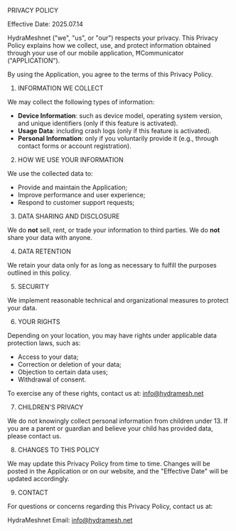 PRIVACY POLICY

Effective Date: 2025.07.14

HydraMeshnet ("we", "us", or "our") respects your privacy. This Privacy Policy explains how we collect, use, and protect information obtained through your use of our mobile application, ĦCommunicator ("APPLICATION").

By using the Application, you agree to the terms of this Privacy Policy.

1. INFORMATION WE COLLECT

We may collect the following types of information:

- **Device Information**: such as device model, operating system version, and unique identifiers (only if this feature is activated).
- **Usage Data**: including crash logs (only if this feature is activated).
- **Personal Information**: only if you voluntarily provide it (e.g., through contact forms or account registration).

2. HOW WE USE YOUR INFORMATION

We use the collected data to:

- Provide and maintain the Application;
- Improve performance and user experience;
- Respond to customer support requests;

3. DATA SHARING AND DISCLOSURE

We do **not** sell, rent, or trade your information to third parties. We do **not** share your data with anyone.

4. DATA RETENTION

We retain your data only for as long as necessary to fulfill the purposes outlined in this policy.

5. SECURITY

We implement reasonable technical and organizational measures to protect your data.

6. YOUR RIGHTS

Depending on your location, you may have rights under applicable data protection laws, such as:

- Access to your data;
- Correction or deletion of your data;
- Objection to certain data uses;
- Withdrawal of consent.

To exercise any of these rights, contact us at: info@hydramesh.net

7. CHILDREN'S PRIVACY

We do not knowingly collect personal information from children under 13. If you are a parent or guardian and believe your child has provided data, please contact us.

8. CHANGES TO THIS POLICY

We may update this Privacy Policy from time to time. Changes will be posted in the Application or on our website, and the "Effective Date" will be updated accordingly.

9. CONTACT

For questions or concerns regarding this Privacy Policy, contact us at:

HydraMeshnet
Email: info@hydramesh.net

